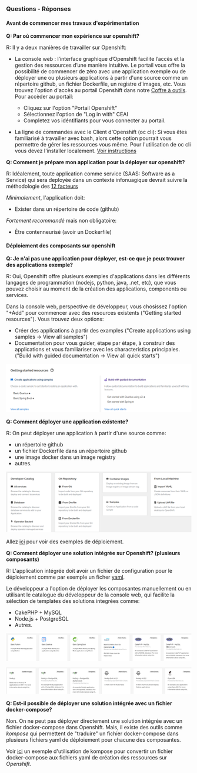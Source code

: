 ### Questions - Réponses

#### Avant de commencer mes travaux d'expérimentation

**Q: Par où commencer mon expérience sur openshift?**

R: Il y a deux manières de travailler sur Openshift:
- La console web : l’interface graphique d’Openshift facilite l’accès et la gestion des ressources d’une manière intuitive. Le portail vous offre la possibilité de commencer de zéro avec une application exemple ou de déployer une ou plusieurs applications à partir d'une source comme un répertoire github, un fichier Dockerfile, un registre d'images, etc. Vous trouvez l'option d'accès au portail Openshift dans notre [Coffre à outils](https://ceai.cqen.ca/coffre-a-outils/index.html).
Pour accèder au portail:
    - Cliquez sur l'option "Portail Openshift" 
    - Sélectionnez l'option de "Log in with" CEAI
    - Completez vos idéntifiants pour vous connecter au portail.

- La ligne de commandes avec le Client d'Openshift (oc cli): Si vous êtes familiarisé à travailler avec bash, alors cette option pourrait vous permettre de gérer les ressources vous même. Pour l'utilisation de oc cli vous devez l'installer localement. [Voir instructions](Readme-HandsOn.md#installation-de-oc-cli)

**Q: Comment je prépare mon application pour la déployer sur openshift?**

R: Idéalement, toute application comme service (SAAS: Software as a Service) qui sera deployée dans un contexte infonuagique devrait suivre la méthodologie des [12 facteurs](https://12factor.net/)

<i>Minimalement</i>, l'application doit:

- Exister dans un répertoire de code (github)
  
<i>Fortement recommandé</i> mais non obligatoire:
- Être contenneurisé (avoir un Dockerfile)

#### Déploiement des composants sur openshift

**Q: Je n'ai pas une application pour déployer, est-ce que je peux trouver des applications exemple?**

R: Oui, Openshift offre plusieurs exemples d'applications dans les différents langages de programmation (nodejs, python, java, .net, etc), que vous pouvez choisir au moment de la création des applications, components ou services.

Dans la console web, perspective de développeur, vous chosissez l'option "+Add" pour commencer avec des resources existents ("Getting started resources"). Vous trouvez deux options:
- Créer des applications à partir des examples ("Create applications using samples -> View all samples")
- Documentation pour vous guider, étape par étape, à construir des applications et vous familiariser avec les characteristics principales. ("Build with guided documentation -> View all quick starts")

![ocp-web-getting-started-resources](images/ocp-web-console-add-started-resource.png)

**Q: Comment déployer une application existente?**

R: On peut déployer une application à partir d'une source comme:
- un répertoire github
- un fichier Dockerfile dans un répertoire github
- une image docker dans un image registry
- autres.

![ocp-web-add-resource-from-source](images/ocp-web-console-add-resrouce-from-source.png)

Allez [ici](README.md#exemples-de-déploiement) pour voir des exemples de déploiement.

**Q: Comment déployer une solution intégrée sur Openshift? (plusieurs composants)**

R: L'application intégrée doit avoir un fichier de configuration pour le déploiement comme par exemple un ficher [yaml](https://yaml.org/). 

Le développeur a l'option de déployer les composantes manuellement ou en utilisant le catalogue du développeur de la console web, qui facilite la sélection de templates des solutions integrées comme:
- CakePHP + MySQL
- Node.js + PostgreSQL
- Autres.

![ocp-web-dev-catalog-php-mysql](images/ocp-web-console-dev-catalog-php.png)

![ocp-web-dev-catalog-nodejs-postgreSQL](images/ocp-web-console-dev-catalog-nodejs.png)


**Q: Est-il possible de déployer une solution intégrée avec un fichier docker-compose?**

Non. On ne peut pas déployer directement une solution intégrée avec un fichier docker-compose dans Openshift.
Mais, il existe des outils comme *kompose* qui permettent de "traduire" un fichier docker-compose dans plusieurs fichiers yaml de déploiement pour chacune des composantes.

Voir [ici](../kompose/README.md#openshift) un exemple d'utilisation de kompose pour convertir un fichier docker-compose aux fichiers yaml de création des ressources sur *Openshift*.